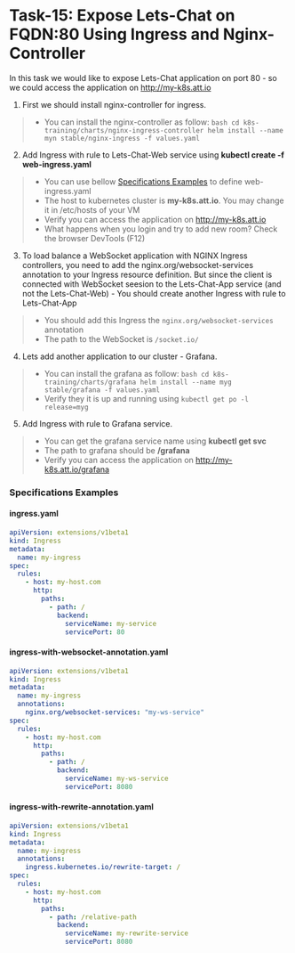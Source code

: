 # Task-15: Expose Lets-Chat on FQDN:80 Using Ingress and Nginx-Controller

In this task we would like to expose Lets-Chat application on port 80 - so we could access the application on http://my-k8s.att.io

1. First we should install nginx-controller for ingress. 
  > * You can install the nginx-controller as follow:
      ```bash
      cd k8s-training/charts/nginx-ingress-controller
      helm install --name myn stable/nginx-ingress -f values.yaml
      ```
2. Add Ingress with rule to Lets-Chat-Web service using **kubectl create -f web-ingress.yaml**
  > * You can use bellow [Specifications Examples](#specifications-examples) to define web-ingress.yaml
  > * The host to kubernetes cluster is **my-k8s.att.io**. You may change it in /etc/hosts of your VM
  > * Verify you can access the application on http://my-k8s.att.io
  > * What happens when you login and try to add new room? Check the browser DevTools (F12)
3. To load balance a WebSocket application with NGINX Ingress controllers, you need to add the nginx.org/websocket-services annotation to your Ingress resource definition. But since the client is connected with WebSocket seesion to the Lets-Chat-App service (and not the Lets-Chat-Web) - You should create another Ingress with rule to Lets-Chat-App
  > * You should add this Ingress the `nginx.org/websocket-services` annotation
  > * The path to the WebSocket is `/socket.io/`
4. Lets add another application to our cluster - Grafana.
  > * You can install the grafana as follow:
      ```bash
      cd k8s-training/charts/grafana
      helm install --name myg stable/grafana -f values.yaml
      ```
  > * Verify they it is up and running using `kubectl get po -l release=myg`
5. Add Ingress with rule to Grafana service.  
  > * You can get the grafana service name using **kubectl get svc**
  > * The path to grafana should be **/grafana**
  > * Verify you can access the application on http://my-k8s.att.io/grafana

  
### Specifications Examples
#### ingress.yaml
```yaml
apiVersion: extensions/v1beta1
kind: Ingress
metadata:
  name: my-ingress
spec:
  rules:
    - host: my-host.com
      http:
        paths:
          - path: /
            backend:
              serviceName: my-service 
              servicePort: 80
```

#### ingress-with-websocket-annotation.yaml
```yaml
apiVersion: extensions/v1beta1
kind: Ingress
metadata:
  name: my-ingress
  annotations:
    nginx.org/websocket-services: "my-ws-service"
spec:
  rules:
    - host: my-host.com
      http:
        paths:
          - path: /
            backend:
              serviceName: my-ws-service 
              servicePort: 8080
```

#### ingress-with-rewrite-annotation.yaml
```yaml
apiVersion: extensions/v1beta1
kind: Ingress
metadata:
  name: my-ingress
  annotations:
    ingress.kubernetes.io/rewrite-target: /
spec:
  rules:
    - host: my-host.com
      http:
        paths:
          - path: /relative-path
            backend:
              serviceName: my-rewrite-service 
              servicePort: 8080
```

